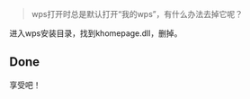 [TITLE]:如何关闭默认打开的“我的wps”？
[TAGS]:破解,技术
> wps打开时总是默认打开“我的wps”，有什么办法去掉它呢？

进入wps安装目录，找到khomepage.dll，删掉。
## Done
享受吧！